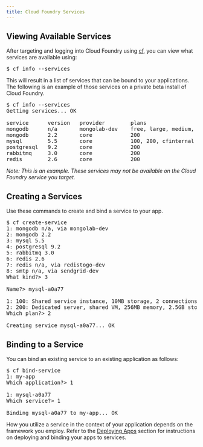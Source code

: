 ```yaml
---
title: Cloud Foundry Services
---
```


## <a id='viewing-services'></a> Viewing Available Services ##

After targeting and logging into Cloud Foundry using [cf](/docs/using/managing-apps/cf/index.html), you can view what services are available using:

<pre class="terminal">
$ cf info --services
</pre>

This will result in a list of services that can be bound to your applications. The following is an example of those services on a private beta install of Cloud Foundry.

<pre class="terminal">
$ cf info --services
Getting services... OK

service      version   provider        plans                        description                     
mongodb      n/a       mongolab-dev    free, large, medium, small   Cloud hosted and managed MongoDB
mongodb      2.2       core            200                          MongoDB NoSQL database          
mysql        5.5       core            100, 200, cfinternal         MySQL database                  
postgresql   9.2       core            200                          PostgreSQL database (vFabric)   
rabbitmq     3.0       core            200                          RabbitMQ message queue          
redis        2.6       core            200                          Redis key-value store            
</pre>

<i>Note: This is an example. These services may not be available on the Cloud Foundry service you target.</i>

## <a id='creating-services'></a> Creating a Services ##

Use these commands to create and bind a service to your app.

<pre class="terminal">
$ cf create-service
1: mongodb n/a, via mongolab-dev
2: mongodb 2.2
3: mysql 5.5
4: postgresql 9.2
5: rabbitmq 3.0
6: redis 2.6
7: redis n/a, via redistogo-dev
8: smtp n/a, via sendgrid-dev
What kind?> 3

Name?> mysql-a0a77

1: 100: Shared service instance, 10MB storage, 2 connections
2: 200: Dedicated server, shared VM, 256MB memory, 2.5GB storage, 30 connections
Which plan?> 2

Creating service mysql-a0a77... OK
</pre>

## <a id='binding'></a> Binding to a Service ##

You can bind an existing service to an existing application as follows:

<pre class="terminal">
$ cf bind-service
1: my-app
Which application?> 1

1: mysql-a0a77
Which service?> 1

Binding mysql-a0a77 to my-app... OK
</pre>

How you utilize a service in the context of your application depends on the framework you employ. Refer to the [Deploying Apps](/docs/using/deploying-apps/index.html) section for instructions on deploying and binding your apps to services.